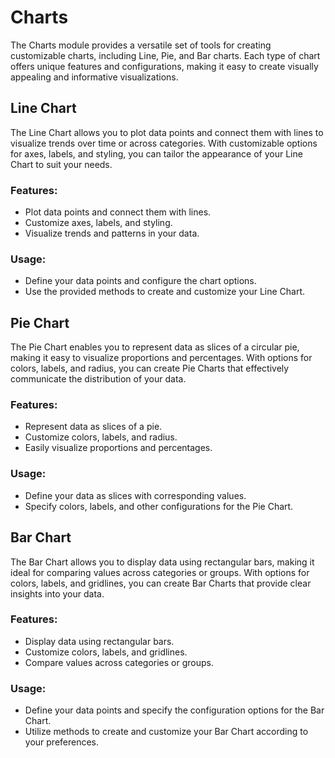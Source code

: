 # Charts

The Charts module provides a versatile set of tools for creating customizable charts, including Line, Pie, and Bar charts. Each type of chart offers unique features and configurations, making it easy to create visually appealing and informative visualizations.

## Line Chart

The Line Chart allows you to plot data points and connect them with lines to visualize trends over time or across categories. With customizable options for axes, labels, and styling, you can tailor the appearance of your Line Chart to suit your needs.

### Features:

- Plot data points and connect them with lines.
- Customize axes, labels, and styling.
- Visualize trends and patterns in your data.

### Usage:

- Define your data points and configure the chart options.
- Use the provided methods to create and customize your Line Chart.

## Pie Chart

The Pie Chart enables you to represent data as slices of a circular pie, making it easy to visualize proportions and percentages. With options for colors, labels, and radius, you can create Pie Charts that effectively communicate the distribution of your data.

### Features:

- Represent data as slices of a pie.
- Customize colors, labels, and radius.
- Easily visualize proportions and percentages.

### Usage:
- Define your data as slices with corresponding values.
- Specify colors, labels, and other configurations for the Pie Chart.

## Bar Chart

The Bar Chart allows you to display data using rectangular bars, making it ideal for comparing values across categories or groups. With options for colors, labels, and gridlines, you can create Bar Charts that provide clear insights into your data.

### Features:

- Display data using rectangular bars.
- Customize colors, labels, and gridlines.
- Compare values across categories or groups.

### Usage:

- Define your data points and specify the configuration options for the Bar Chart.
- Utilize methods to create and customize your Bar Chart according to your preferences.

